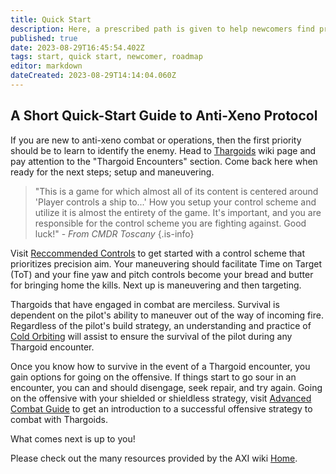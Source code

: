 ```yaml
---
title: Quick Start
description: Here, a prescribed path is given to help newcomers find priority information and references for extended study.
published: true
date: 2023-08-29T16:45:54.402Z
tags: start, quick start, newcomer, roadmap
editor: markdown
dateCreated: 2023-08-29T14:14:04.060Z
---
```


## A Short Quick-Start Guide to Anti-Xeno Protocol

If you are new to anti-xeno combat or operations, then the first priority should be to learn to identify the enemy. Head to [Thargoids](/en/thargoids) wiki page and pay attention to the "Thargoid Encounters" section. Come back here when ready for the next steps; setup and maneuvering.
> "This is a game for which almost all of its content is centered around 'Player controls a ship to...' How you setup your control scheme and utilize it is almost the entirety of the game. It's important, and you are responsible for the control scheme you are fighting against. Good luck!" - *From CMDR Toscany* {.is-info}

Visit [Reccommended Controls](/en/recommended-controls) to get started with a control scheme that prioritizes precision aim. Your maneuvering should facilitate Time on Target (ToT) and your fine yaw and pitch controls become your bread and butter for bringing home the kills. Next up is maneuvering and then targeting.

Thargoids that have engaged in combat are merciless. Survival is dependent on the pilot's ability to maneuver out of the way of incoming fire. Regardless of the pilot's build strategy, an understanding and practice of [Cold Orbiting](/en/cold-orbiting) will assist to ensure the survival of the pilot during any Thargoid encounter.

Once you know how to survive in the event of a Thargoid encounter, you gain options for going on the offensive. If things start to go sour in an encounter, you can and should disengage, seek repair, and try again. Going on the offensive with your shielded or shieldless strategy, visit [Advanced Combat Guide](/en/advanced-combat-guide) to get an introduction to a successful offensive strategy to combat with Thargoids.

What comes next is up to you!

Please check out the many resources provided by the AXI wiki [Home](/en/home).